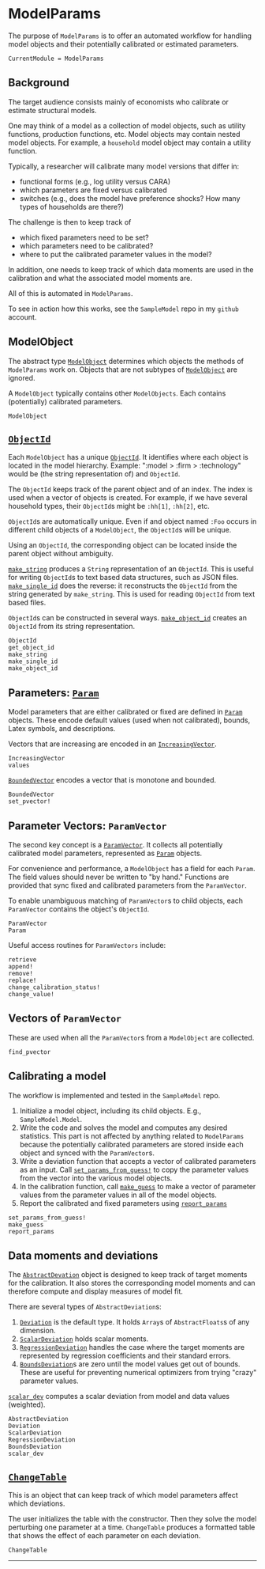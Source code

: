 # ModelParams

The purpose of `ModelParams` is to offer an automated workflow for handling model objects and their potentially calibrated or estimated parameters.

```@meta
CurrentModule = ModelParams
```

## Background

The target audience consists mainly of economists who calibrate or estimate structural models.

One may think of a model as a collection of model objects, such as utility functions, production functions, etc. Model objects may contain nested model objects. For example, a `household` model object may contain a utility function.

Typically, a researcher will calibrate many model versions that differ in:

* functional forms (e.g., log utility versus CARA)
* which parameters are fixed versus calibrated
* switches (e.g., does the model have preference shocks? How many types of households are there?)

The challenge is then to keep track of 

* which fixed parameters need to be set?
* which parameters need to be calibrated?
* where to put the calibrated parameter values in the model?

In addition, one needs to keep track of which data moments are used in the calibration and what the associated model moments are.

All of this is automated in `ModelParams`.

To see in action how this works, see the `SampleModel` repo in my `github` account.

## ModelObject

The abstract type [`ModelObject`](@ref) determines which objects the methods of `ModelParams` work on. Objects that are not subtypes of [`ModelObject`](@ref) are ignored.

A `ModelObject` typically contains other `ModelObjects`. Each contains (potentially) calibrated parameters.

```@docs
ModelObject
```


## [`ObjectId`](@ref)

Each `ModelObject` has a unique [`ObjectId`](@ref). It identifies where each object is located in the model hierarchy. Example: ":model > :firm > :technology" would be (the string representation of) and `ObjectId`.

The `ObjectId` keeps track of the parent object and of an index. The index is used when a vector of objects is created. For example, if we have several household types, their `ObjectId`s might be `:hh[1]`, `:hh[2]`, etc. 

`ObjectId`s are automatically unique. Even if and object named `:Foo` occurs in different child objects of a `ModelObject`, the `ObjectId`s will be unique.

Using an `ObjectId`, the corresponding object can be located inside the parent object without ambiguity.

[`make_string`](@ref) produces a `String` representation of an `ObjectId`. This is useful for writing `ObjectId`s to text based data structures, such as JSON files. [`make_single_id`](@ref) does the reverse: it reconstructs the `ObjectId` from the string generated by `make_string`. This is used for reading `ObjectId` from text based files.

`ObjectId`s can be constructed in several ways. [`make_object_id`](@ref) creates an `ObjectId` from its string representation.

```@docs
ObjectId
get_object_id
make_string
make_single_id
make_object_id
```

## Parameters: [`Param`](@ref)

Model parameters that are either calibrated or fixed are defined in [`Param`](@ref) objects. These encode default values (used when not calibrated), bounds, Latex symbols, and descriptions.

Vectors that are increasing are encoded in an [`IncreasingVector`](@ref).

```@docs
IncreasingVector
values
```

[`BoundedVector`](@ref) encodes a vector that is monotone and bounded.

```@docs
BoundedVector
set_pvector!
```

## Parameter Vectors: `ParamVector`

The second key concept is a [`ParamVector`](@ref). It collects all potentially calibrated model parameters, represented as [`Param`](@ref) objects.

For convenience and performance, a `ModelObject` has a field for each `Param`. The field values should never be written to "by hand." Functions are provided that sync fixed and calibrated parameters from the `ParamVector`.

To enable unambiguous matching of `ParamVector`s to child objects, each `ParamVector` contains the object's `ObjectId`.

```@docs
ParamVector
Param
```

Useful access routines for `ParamVectors` include:

```@docs
retrieve
append!
remove!
replace!
change_calibration_status!
change_value!
```

## Vectors of `ParamVector`

These are used when all the `ParamVector`s from a `ModelObject` are collected.

```@docs
find_pvector
```

## Calibrating a model

The workflow is implemented and tested in the `SampleModel` repo.

1. Initialize a model object, including its child objects. E.g., `SampleModel.Model`.
2. Write the code and solves the model and computes any desired statistics. This part is not affected by anything related to `ModelParams` because the potentially calibrated parameters are stored inside each object and synced with the `ParamVector`s.
3. Write a deviation function that accepts a vector of calibrated parameters as an input. Call [`set_params_from_guess!`](@ref) to copy the parameter values from the vector into the various model objects.
4. In the calibration function, call [`make_guess`](@ref) to make a vector of parameter values from the parameter values in all of the model objects.
5. Report the calibrated and fixed parameters using [`report_params`](@ref)

```@docs
set_params_from_guess!
make_guess
report_params
```

## Data moments and deviations

The [`AbstractDevation`](@ref) object is designed to keep track of target moments for the calibration. It also stores the corresponding model moments and can therefore compute and display measures of model fit.

There are several types of `AbstractDeviation`s:

1. [`Deviation`](@ref) is the default type. It holds `Array`s of `AbstractFloats`s of any dimension.
2. [`ScalarDeviation`](@ref) holds scalar moments.
3. [`RegressionDeviation`](@ref) handles the case where the target moments are represented by regression coefficients and their standard errors.
4. [`BoundsDeviation`](@ref)s are zero until the model values get out of bounds. These are useful for preventing numerical optimizers from trying "crazy" parameter values.

[`scalar_dev`](@ref) computes a scalar deviation from model and data values (weighted). 

```@docs
AbstractDeviation
Deviation
ScalarDeviation
RegressionDeviation
BoundsDeviation
scalar_dev
```

## [`ChangeTable`](@ref)

This is an object that can keep track of which model parameters affect which deviations.

The user initializes the table with the constructor. Then they solve the model perturbing one parameter at a time. `ChangeTable` produces a formatted table that shows the effect of each parameter on each deviation.


```@docs
ChangeTable
```

-----------